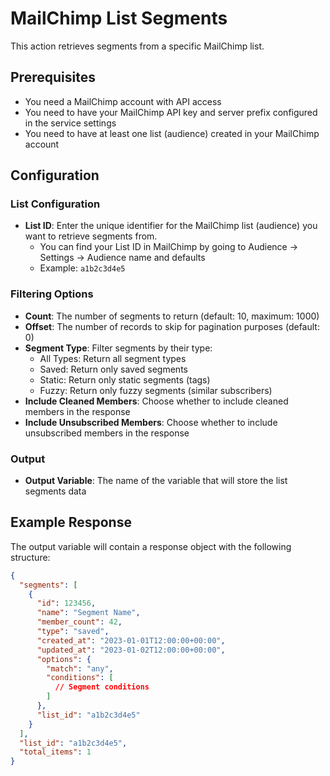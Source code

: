 # MailChimp List Segments

This action retrieves segments from a specific MailChimp list.

## Prerequisites

- You need a MailChimp account with API access
- You need to have your MailChimp API key and server prefix configured in the service settings
- You need to have at least one list (audience) created in your MailChimp account

## Configuration

### List Configuration

- **List ID**: Enter the unique identifier for the MailChimp list (audience) you want to retrieve segments from. 
  - You can find your List ID in MailChimp by going to Audience → Settings → Audience name and defaults
  - Example: `a1b2c3d4e5`

### Filtering Options

- **Count**: The number of segments to return (default: 10, maximum: 1000)
- **Offset**: The number of records to skip for pagination purposes (default: 0)
- **Segment Type**: Filter segments by their type:
  - All Types: Return all segment types
  - Saved: Return only saved segments
  - Static: Return only static segments (tags)
  - Fuzzy: Return only fuzzy segments (similar subscribers)
- **Include Cleaned Members**: Choose whether to include cleaned members in the response
- **Include Unsubscribed Members**: Choose whether to include unsubscribed members in the response

### Output

- **Output Variable**: The name of the variable that will store the list segments data

## Example Response

The output variable will contain a response object with the following structure:

```json
{
  "segments": [
    {
      "id": 123456,
      "name": "Segment Name",
      "member_count": 42,
      "type": "saved",
      "created_at": "2023-01-01T12:00:00+00:00",
      "updated_at": "2023-01-02T12:00:00+00:00",
      "options": {
        "match": "any",
        "conditions": [
          // Segment conditions
        ]
      },
      "list_id": "a1b2c3d4e5"
    }
  ],
  "list_id": "a1b2c3d4e5",
  "total_items": 1
}
```